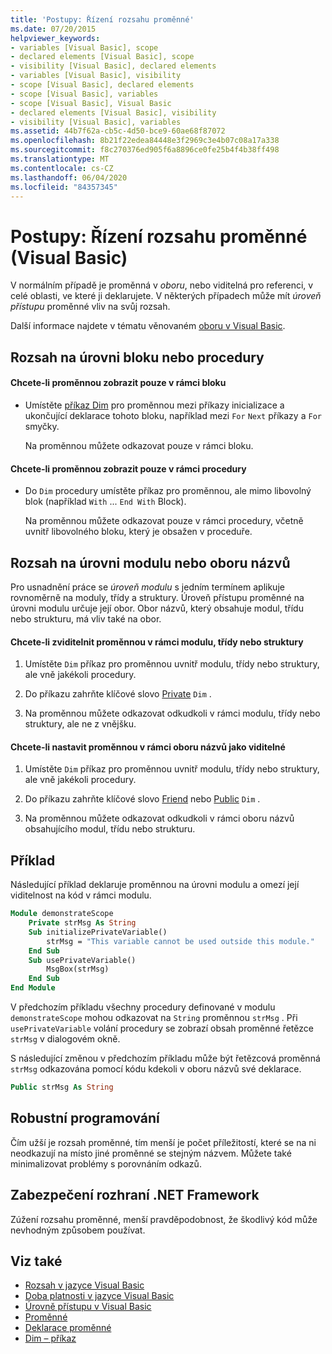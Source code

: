 ```yaml
---
title: 'Postupy: Řízení rozsahu proměnné'
ms.date: 07/20/2015
helpviewer_keywords:
- variables [Visual Basic], scope
- declared elements [Visual Basic], scope
- visibility [Visual Basic], declared elements
- variables [Visual Basic], visibility
- scope [Visual Basic], declared elements
- scope [Visual Basic], variables
- scope [Visual Basic], Visual Basic
- declared elements [Visual Basic], visibility
- visibility [Visual Basic], variables
ms.assetid: 44b7f62a-cb5c-4d50-bce9-60ae68f87072
ms.openlocfilehash: 8b21f22edea84448e3f2969c3e4b07c08a17a338
ms.sourcegitcommit: f8c270376ed905f6a8896ce0fe25b4f4b38ff498
ms.translationtype: MT
ms.contentlocale: cs-CZ
ms.lasthandoff: 06/04/2020
ms.locfileid: "84357345"
---
```

# <a name="how-to-control-the-scope-of-a-variable-visual-basic"></a>Postupy: Řízení rozsahu proměnné (Visual Basic)
V normálním případě je proměnná v *oboru*, nebo viditelná pro referenci, v celé oblasti, ve které ji deklarujete. V některých případech může mít *úroveň přístupu* proměnné vliv na svůj rozsah.  
  
 Další informace najdete v tématu věnovaném [oboru v Visual Basic](scope.md).  
  
## <a name="scope-at-block-or-procedure-level"></a>Rozsah na úrovni bloku nebo procedury  
  
#### <a name="to-make-a-variable-visible-only-within-a-block"></a>Chcete-li proměnnou zobrazit pouze v rámci bloku  
  
- Umístěte [příkaz Dim](../../../language-reference/statements/dim-statement.md) pro proměnnou mezi příkazy inicializace a ukončující deklarace tohoto bloku, například mezi `For` `Next` příkazy a `For` smyčky.  
  
     Na proměnnou můžete odkazovat pouze v rámci bloku.  
  
#### <a name="to-make-a-variable-visible-only-within-a-procedure"></a>Chcete-li proměnnou zobrazit pouze v rámci procedury  
  
- Do `Dim` procedury umístěte příkaz pro proměnnou, ale mimo libovolný blok (například `With` ... `End With` Block).  
  
     Na proměnnou můžete odkazovat pouze v rámci procedury, včetně uvnitř libovolného bloku, který je obsažen v proceduře.  
  
## <a name="scope-at-module-or-namespace-level"></a>Rozsah na úrovni modulu nebo oboru názvů  
 Pro usnadnění práce se *úroveň modulu* s jedním termínem aplikuje rovnoměrně na moduly, třídy a struktury. Úroveň přístupu proměnné na úrovni modulu určuje její obor. Obor názvů, který obsahuje modul, třídu nebo strukturu, má vliv také na obor.  
  
#### <a name="to-make-a-variable-visible-throughout-a-module-class-or-structure"></a>Chcete-li zviditelnit proměnnou v rámci modulu, třídy nebo struktury  
  
1. Umístěte `Dim` příkaz pro proměnnou uvnitř modulu, třídy nebo struktury, ale vně jakékoli procedury.  
  
2. Do příkazu zahrňte klíčové slovo [Private](../../../language-reference/modifiers/private.md) `Dim` .  
  
3. Na proměnnou můžete odkazovat odkudkoli v rámci modulu, třídy nebo struktury, ale ne z vnějšku.  
  
#### <a name="to-make-a-variable-visible-throughout-a-namespace"></a>Chcete-li nastavit proměnnou v rámci oboru názvů jako viditelné  
  
1. Umístěte `Dim` příkaz pro proměnnou uvnitř modulu, třídy nebo struktury, ale vně jakékoli procedury.  
  
2. Do příkazu zahrňte klíčové slovo [Friend](../../../language-reference/modifiers/friend.md) nebo [Public](../../../language-reference/modifiers/public.md) `Dim` .  
  
3. Na proměnnou můžete odkazovat odkudkoli v rámci oboru názvů obsahujícího modul, třídu nebo strukturu.  
  
## <a name="example"></a>Příklad  
 Následující příklad deklaruje proměnnou na úrovni modulu a omezí její viditelnost na kód v rámci modulu.  
  
```vb  
Module demonstrateScope  
    Private strMsg As String  
    Sub initializePrivateVariable()  
        strMsg = "This variable cannot be used outside this module."  
    End Sub  
    Sub usePrivateVariable()  
        MsgBox(strMsg)  
    End Sub  
End Module  
```  
  
 V předchozím příkladu všechny procedury definované v modulu `demonstrateScope` mohou odkazovat na `String` proměnnou `strMsg` . Při `usePrivateVariable` volání procedury se zobrazí obsah proměnné řetězce `strMsg` v dialogovém okně.  
  
 S následující změnou v předchozím příkladu může být řetězcová proměnná `strMsg` odkazována pomocí kódu kdekoli v oboru názvů své deklarace.  
  
```vb  
Public strMsg As String  
```  
  
## <a name="robust-programming"></a>Robustní programování  
 Čím užší je rozsah proměnné, tím menší je počet příležitostí, které se na ni neodkazují na místo jiné proměnné se stejným názvem. Můžete také minimalizovat problémy s porovnáním odkazů.  
  
## <a name="net-framework-security"></a>Zabezpečení rozhraní .NET Framework  
 Zúžení rozsahu proměnné, menší pravděpodobnost, že škodlivý kód může nevhodným způsobem používat.  
  
## <a name="see-also"></a>Viz také

- [Rozsah v jazyce Visual Basic](scope.md)
- [Doba platnosti v jazyce Visual Basic](lifetime.md)
- [Úrovně přístupu v Visual Basic](access-levels.md)
- [Proměnné](../variables/index.md)
- [Deklarace proměnné](../variables/variable-declaration.md)
- [Dim – příkaz](../../../language-reference/statements/dim-statement.md)
